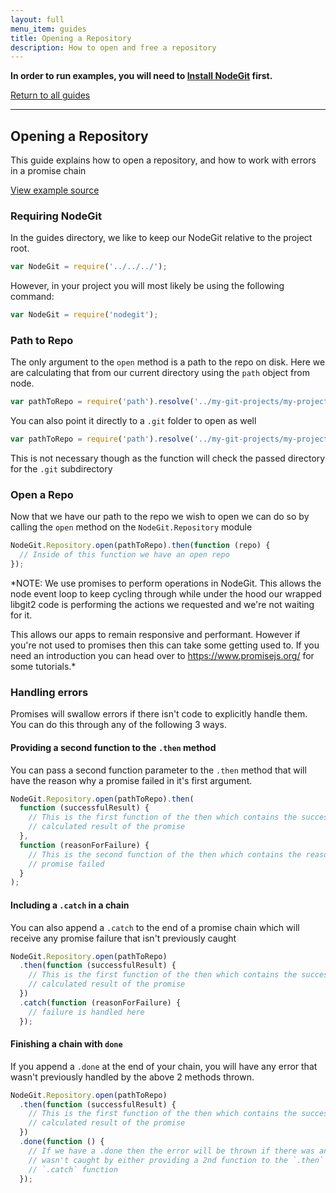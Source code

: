 ```yaml
---
layout: full
menu_item: guides
title: Opening a Repository
description: How to open and free a repository
---
```


**In order to run examples, you will need to [Install NodeGit](../install)
first.**

[Return to all guides](../)

---

## Opening a Repository

This guide explains how to open a repository, and how to work with errors in a
promise chain

[View example source](index.js)

### Requiring NodeGit

In the guides directory, we like to keep our NodeGit relative to the project
root.

```javascript
var NodeGit = require('../../../');
```

However, in your project you will most likely be using the following command:

```javascript
var NodeGit = require('nodegit');
```

### Path to Repo

The only argument to the `open` method is a path to the repo on disk. Here we
are calculating that from our current directory using the `path` object from
node.

```javascript
var pathToRepo = require('path').resolve('../my-git-projects/my-project');
```

You can also point it directly to a `.git` folder to open as well

```javascript
var pathToRepo = require('path').resolve('../my-git-projects/my-project/.git');
```

This is not necessary though as the function will check the passed directory
for the `.git` subdirectory

### Open a Repo

Now that we have our path to the repo we wish to open we can do so by calling
the `open` method on the `NodeGit.Repository` module

```javascript
NodeGit.Repository.open(pathToRepo).then(function (repo) {
  // Inside of this function we have an open repo
});
```

\*NOTE: We use promises to perform operations in NodeGit. This allows the node event
loop to keep cycling through while under the hood our wrapped libgit2 code is
performing the actions we requested and we're not waiting for it.

This allows our apps to remain responsive and performant. However if you're
not used to promises then this can take some getting used to. If you need
an introduction you can head over to https://www.promisejs.org/ for some
tutorials.\*

### Handling errors

Promises will swallow errors if there isn't code to explicitly handle them.
You can do this through any of the following 3 ways.

#### Providing a second function to the `.then` method

You can pass a second function parameter to the `.then` method that will have
the reason why a promise failed in it's first argument.

```javascript
NodeGit.Repository.open(pathToRepo).then(
  function (successfulResult) {
    // This is the first function of the then which contains the successfully
    // calculated result of the promise
  },
  function (reasonForFailure) {
    // This is the second function of the then which contains the reason the
    // promise failed
  }
);
```

#### Including a `.catch` in a chain

You can also append a `.catch` to the end of a promise chain which will
receive any promise failure that isn't previously caught

```javascript
NodeGit.Repository.open(pathToRepo)
  .then(function (successfulResult) {
    // This is the first function of the then which contains the successfully
    // calculated result of the promise
  })
  .catch(function (reasonForFailure) {
    // failure is handled here
  });
```

#### Finishing a chain with `done`

If you append a `.done` at the end of your chain, you will have any error that
wasn't previously handled by the above 2 methods thrown.

```javascript
NodeGit.Repository.open(pathToRepo)
  .then(function (successfulResult) {
    // This is the first function of the then which contains the successfully
    // calculated result of the promise
  })
  .done(function () {
    // If we have a .done then the error will be thrown if there was an error that
    // wasn't caught by either providing a 2nd function to the `.then` or a
    // `.catch` function
  });
```
